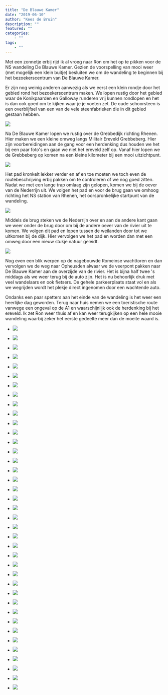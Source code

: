 ```yaml
---
title: "De Blauwe Kamer"
date: "2019-06-10"
author: "Kees de Bruin"
description: ""
featured: ""
categories:
    - ""
tags:
    - ""
---
```


Met een zonnetje erbij rijd ik al vroeg naar Ron om het op te pikken voor de NS wandeling De Blauwe Kamer. Gezien de voorspelling van mooi weer (met mogelijk een klein buitje) besluiten we om de wandeling te beginnen bij het bezoekerscentrum van De Blauwe Kamer.

Er zijn nog weinig anderen aanwezig als we eerst een klein rondje door het gebied rond het bezoekerscentrum maken. We lopen rustig door het gebied waar de Konikpaarden en Galloway runderen vrij kunnen rondlopen en het is dan ook goed om te kijken waar je je voeten zet. De oude schoorsteen is een overblijfsel van een van de vele steenfabrieken die in dit gebied gestaan hebben.

![](https://www.halfje-bruin.nl/app/uploads/2019/06/20190610-ns-blauwe-kamer-0021-1.jpg)

Na De Blauwe Kamer lopen we rustig over de Grebbedijk richting Rhenen. Hier maken we een kleine omweg langs Militair Ereveld Grebbeberg. Hier zijn voorbereidingen aan de gang voor een herdenking dus houden we het bij een paar foto's en gaan we niet het ereveld zelf op. Vanaf hier lopen we de Grebbeberg op komen na een kleine kilometer bij een mooi uitzichtpunt.

![](https://www.halfje-bruin.nl/app/uploads/2019/06/20190610-ns-blauwe-kamer-0054-1.jpg)

Het pad kronkelt lekker verder en af en toe moeten we toch even de routebeschrijving erbij pakken om te controleren of we nog goed zitten. Nadat we met een lange trap omlaag zijn gelopen, komen we bij de oever van de Nederrijn uit. We volgen het pad en voor de brug gaan we omhoog richting het NS station van Rhenen, het oorspronkelijke startpunt van de wandeling.

![](https://www.halfje-bruin.nl/app/uploads/2019/06/20190610-ns-blauwe-kamer-0074-1.jpg)

Middels de brug steken we de Nederrijn over en aan de andere kant gaan we weer onder de brug door om bij de andere oever van de rivier uit te komen. We volgen dit pad en lopen tussen de weilanden door tot we uitkomen bij de dijk. Hier vervolgen we het pad en worden dan met een omweg door een nieuw stukje natuur geleidt.

![](https://www.halfje-bruin.nl/app/uploads/2019/06/20190610-ns-blauwe-kamer-0103-1.jpg)

Nog even een blik werpen op de nagebouwde Romeinse wachttoren en dan vervolgen we de weg naar Opheusden alwaar we de veerpont pakken naar De Blauwe Kamer aan de overzijde van de rivier. Het is bijna half twee 's middags als we weer terug bij de auto zijn. Het is nu behoorlijk druk met veel wandelaars en ook fietsers. De gehele parkeerplaats staat vol en als we wegrijden wordt het plekje direct ingenomen door een wachtende auto.

Ondanks een paar spetters aan het einde van de wandeling is het weer een heerlijke dag geworden. Terug naar huis nemen we een toeristische route vanwege een ongeval op de A1 en waarschijnlijk ook de herdenking bij het ereveld. Ik zet Ron weer thuis af en kan weer terugkijken op een hele mooie wandeling waarbij zeker het eerste gedeelte meer dan de moeite waard is.

- ![](https://www.halfje-bruin.nl/app/uploads/2019/06/20190610-ns-blauwe-kamer-0001-1.jpg)
    
- ![](https://www.halfje-bruin.nl/app/uploads/2019/06/20190610-ns-blauwe-kamer-0002-1.jpg)
    
- ![](https://www.halfje-bruin.nl/app/uploads/2019/06/20190610-ns-blauwe-kamer-0005-1.jpg)
    
- ![](https://www.halfje-bruin.nl/app/uploads/2019/06/20190610-ns-blauwe-kamer-0011-1.jpg)
    
- ![](https://www.halfje-bruin.nl/app/uploads/2019/06/20190610-ns-blauwe-kamer-0012-1.jpg)
    
- ![](https://www.halfje-bruin.nl/app/uploads/2019/06/20190610-ns-blauwe-kamer-0015-1.jpg)
    
- ![](https://www.halfje-bruin.nl/app/uploads/2019/06/20190610-ns-blauwe-kamer-0018-1.jpg)
    
- ![](https://www.halfje-bruin.nl/app/uploads/2019/06/20190610-ns-blauwe-kamer-0019-1.jpg)
    
- ![](https://www.halfje-bruin.nl/app/uploads/2019/06/20190610-ns-blauwe-kamer-0021-1.jpg)
    
- ![](https://www.halfje-bruin.nl/app/uploads/2019/06/20190610-ns-blauwe-kamer-0022-1.jpg)
    
- ![](https://www.halfje-bruin.nl/app/uploads/2019/06/20190610-ns-blauwe-kamer-0024-1.jpg)
    
- ![](https://www.halfje-bruin.nl/app/uploads/2019/06/20190610-ns-blauwe-kamer-0026-1.jpg)
    
- ![](https://www.halfje-bruin.nl/app/uploads/2019/06/20190610-ns-blauwe-kamer-0030-1.jpg)
    
- ![](https://www.halfje-bruin.nl/app/uploads/2019/06/20190610-ns-blauwe-kamer-0034-1.jpg)
    
- ![](https://www.halfje-bruin.nl/app/uploads/2019/06/20190610-ns-blauwe-kamer-0036-1.jpg)
    
- ![](https://www.halfje-bruin.nl/app/uploads/2019/06/20190610-ns-blauwe-kamer-0038-1.jpg)
    
- ![](https://www.halfje-bruin.nl/app/uploads/2019/06/20190610-ns-blauwe-kamer-0039-1.jpg)
    
- ![](https://www.halfje-bruin.nl/app/uploads/2019/06/20190610-ns-blauwe-kamer-0040-1.jpg)
    
- ![](https://www.halfje-bruin.nl/app/uploads/2019/06/20190610-ns-blauwe-kamer-0041-1.jpg)
    
- ![](https://www.halfje-bruin.nl/app/uploads/2019/06/20190610-ns-blauwe-kamer-0044-1.jpg)
    
- ![](https://www.halfje-bruin.nl/app/uploads/2019/06/20190610-ns-blauwe-kamer-0047-1.jpg)
    
- ![](https://www.halfje-bruin.nl/app/uploads/2019/06/20190610-ns-blauwe-kamer-0050-1.jpg)
    
- ![](https://www.halfje-bruin.nl/app/uploads/2019/06/20190610-ns-blauwe-kamer-0054-1.jpg)
    
- ![](https://www.halfje-bruin.nl/app/uploads/2019/06/20190610-ns-blauwe-kamer-0062-1.jpg)
    
- ![](https://www.halfje-bruin.nl/app/uploads/2019/06/20190610-ns-blauwe-kamer-0063-1.jpg)
    
- ![](https://www.halfje-bruin.nl/app/uploads/2019/06/20190610-ns-blauwe-kamer-0066-1.jpg)
    
- ![](https://www.halfje-bruin.nl/app/uploads/2019/06/20190610-ns-blauwe-kamer-0071-1.jpg)
    
- ![](https://www.halfje-bruin.nl/app/uploads/2019/06/20190610-ns-blauwe-kamer-0074-1.jpg)
    
- ![](https://www.halfje-bruin.nl/app/uploads/2019/06/20190610-ns-blauwe-kamer-0077-1.jpg)
    
- ![](https://www.halfje-bruin.nl/app/uploads/2019/06/20190610-ns-blauwe-kamer-0081-1.jpg)
    
- ![](https://www.halfje-bruin.nl/app/uploads/2019/06/20190610-ns-blauwe-kamer-0082-1.jpg)
    
- ![](https://www.halfje-bruin.nl/app/uploads/2019/06/20190610-ns-blauwe-kamer-0086-1.jpg)
    
- ![](https://www.halfje-bruin.nl/app/uploads/2019/06/20190610-ns-blauwe-kamer-0089-1.jpg)
    
- ![](https://www.halfje-bruin.nl/app/uploads/2019/06/20190610-ns-blauwe-kamer-0094-1.jpg)
    
- ![](https://www.halfje-bruin.nl/app/uploads/2019/06/20190610-ns-blauwe-kamer-0098-1.jpg)
    
- ![](https://www.halfje-bruin.nl/app/uploads/2019/06/20190610-ns-blauwe-kamer-0099-1.jpg)
    
- ![](https://www.halfje-bruin.nl/app/uploads/2019/06/20190610-ns-blauwe-kamer-0101-1.jpg)
    
- ![](https://www.halfje-bruin.nl/app/uploads/2019/06/20190610-ns-blauwe-kamer-0102-1.jpg)
    
- ![](https://www.halfje-bruin.nl/app/uploads/2019/06/20190610-ns-blauwe-kamer-0103-1.jpg)
